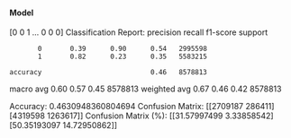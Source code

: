 #### Model
[0 0 1 ... 0 0 0]
Classification Report:
              precision    recall  f1-score   support

           0       0.39      0.90      0.54   2995598
           1       0.82      0.23      0.35   5583215

    accuracy                           0.46   8578813
   macro avg       0.60      0.57      0.45   8578813
weighted avg       0.67      0.46      0.42   8578813

Accuracy: 0.4630948360804694
Confusion Matrix:
[[2709187  286411]
 [4319598 1263617]]
Confusion Matrix (%):
[[31.57997499  3.33858542]
 [50.35193097 14.72950862]]
